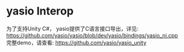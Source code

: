 # yasio Interop
为了支持Unity C#， yasio提供了C语言接口导出，详见: https://github.com/yasio/yasio/blob/dev/yasio/bindings/yasio_ni.cpp  
完整demo，请查看: https://github.com/yasio/yasio_unity
